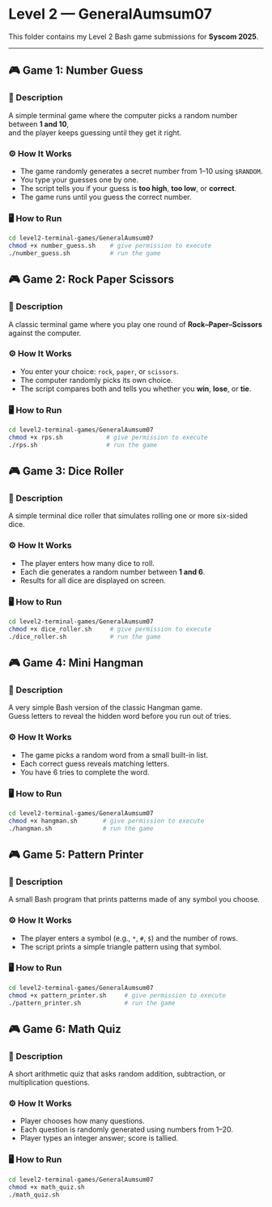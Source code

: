 # Level 2 — GeneralAumsum07

This folder contains my Level 2 Bash game submissions for **Syscom 2025**.

---

## 🎮 Game 1: Number Guess

### 📘 Description
A simple terminal game where the computer picks a random number between **1 and 10**,  
and the player keeps guessing until they get it right.

### ⚙️ How It Works
- The game randomly generates a secret number from 1–10 using `$RANDOM`.
- You type your guesses one by one.
- The script tells you if your guess is **too high**, **too low**, or **correct**.
- The game runs until you guess the correct number.

### 🖥️ How to Run
```bash
cd level2-terminal-games/GeneralAumsum07
chmod +x number_guess.sh    # give permission to execute
./number_guess.sh           # run the game
```

## 🎮 Game 2: Rock Paper Scissors

### 📘 Description
A classic terminal game where you play one round of **Rock–Paper–Scissors** against the computer.

### ⚙️ How It Works
- You enter your choice: `rock`, `paper`, or `scissors`.
- The computer randomly picks its own choice.
- The script compares both and tells you whether you **win**, **lose**, or **tie**.

### 🖥️ How to Run
```bash
cd level2-terminal-games/GeneralAumsum07
chmod +x rps.sh            # give permission to execute
./rps.sh                   # run the game
```
## 🎮 Game 3: Dice Roller

### 📘 Description
A simple terminal dice roller that simulates rolling one or more six-sided dice.

### ⚙️ How It Works
- The player enters how many dice to roll.
- Each die generates a random number between **1 and 6**.
- Results for all dice are displayed on screen.

### 🖥️ How to Run
```bash
cd level2-terminal-games/GeneralAumsum07
chmod +x dice_roller.sh     # give permission to execute
./dice_roller.sh            # run the game
```
## 🎮 Game 4: Mini Hangman

### 📘 Description
A very simple Bash version of the classic Hangman game.  
Guess letters to reveal the hidden word before you run out of tries.

### ⚙️ How It Works
- The game picks a random word from a small built-in list.  
- Each correct guess reveals matching letters.  
- You have 6 tries to complete the word.

### 🖥️ How to Run
```bash
cd level2-terminal-games/GeneralAumsum07
chmod +x hangman.sh       # give permission to execute
./hangman.sh              # run the game
```
## 🎮 Game 5: Pattern Printer

### 📘 Description
A small Bash program that prints patterns made of any symbol you choose.

### ⚙️ How It Works
- The player enters a symbol (e.g., `*`, `#`, `$`) and the number of rows.
- The script prints a simple triangle pattern using that symbol.

### 🖥️ How to Run
```bash
cd level2-terminal-games/GeneralAumsum07
chmod +x pattern_printer.sh     # give permission to execute
./pattern_printer.sh            # run the game
```
## 🎮 Game 6: Math Quiz

### 📘 Description
A short arithmetic quiz that asks random addition, subtraction, or multiplication questions.

### ⚙️ How It Works
- Player chooses how many questions.
- Each question is randomly generated using numbers from 1–20.
- Player types an integer answer; score is tallied.

### 🖥️ How to Run
```bash
cd level2-terminal-games/GeneralAumsum07
chmod +x math_quiz.sh
./math_quiz.sh
```